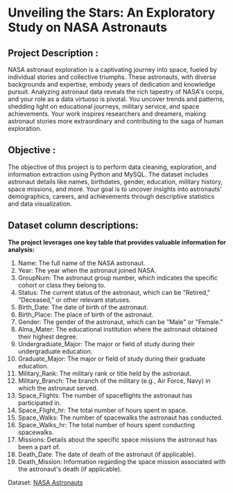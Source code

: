 # Unveiling the Stars: An Exploratory Study on NASA Astronauts

## Project Description : 
NASA astronaut exploration is a captivating journey into space, fueled by individual stories and collective triumphs. These astronauts, with diverse backgrounds and expertise, embody years of dedication and knowledge pursuit. Analyzing astronaut data reveals the rich tapestry of NASA's corps, and your role as a data virtuoso is pivotal. You uncover trends and patterns, shedding light on educational journeys, military service, and space achievements. Your work inspires researchers and dreamers, making astronaut stories more extraordinary and contributing to the saga of human exploration.

## Objective :
The objective of this project is to perform data cleaning, exploration, and information extraction using Python and MySQL. The dataset includes astronaut details like names, birthdates, gender, education, military history, space missions, and more. Your goal is to uncover insights into astronauts' demographics, careers, and achievements through descriptive statistics and data visualization.

## Dataset column descriptions: 
**The project leverages one key table that provides valuable information for analysis:**
1. Name: The full name of the NASA astronaut.
2. Year: The year when the astronaut joined NASA.
3. GroupNum: The astronaut group number, which indicates the specific cohort or class they belong to.
4. Status: The current status of the astronaut, which can be "Retired," "Deceased," or other relevant statuses.
5. Birth_Date: The date of birth of the astronaut.
6. Birth_Place: The place of birth of the astronaut.
7. Gender: The gender of the astronaut, which can be "Male" or "Female."
8. Alma_Mater: The educational institution where the astronaut obtained their highest degree.
9. Undergraduate_Major: The major or field of study during their undergraduate education.
10. Graduate_Major: The major or field of study during their graduate education.
11. Military_Rank: The military rank or title held by the astronaut.
12. Military_Branch: The branch of the military (e.g., Air Force, Navy) in which the astronaut served.
13. Space_Flights: The number of spaceflights the astronaut has participated in.
14. Space_Flight_hr: The total number of hours spent in space.
15. Space_Walks: The number of spacewalks the astronaut has conducted.
16. Space_Walks_hr: The total number of hours spent conducting spacewalks.
17. Missions: Details about the specific space missions the astronaut has been a part of.
18. Death_Date: The date of death of the astronaut (if applicable).
19. Death_Mission: Information regarding the space mission associated with the astronaut's death (if applicable).

Dataset: [NASA Astronauts](https://github.com/DarvinciVincent/An_Exploratory_Study_on_NASA_Astronauts/blob/main/nasa.csv)


